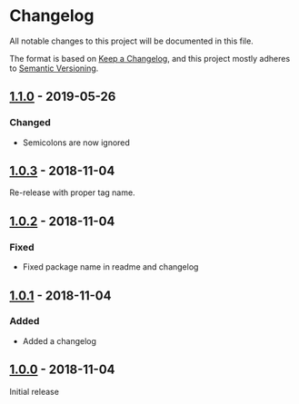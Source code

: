 # Changelog

All notable changes to this project will be documented in this file.

The format is based on [Keep a Changelog](https://keepachangelog.com/en/1.0.0/),
and this project mostly adheres to [Semantic Versioning](https://semver.org/spec/v2.0.0.html).

## [1.1.0] - 2019-05-26

### Changed
- Semicolons are now ignored

## [1.0.3] - 2018-11-04

Re-release with proper tag name.

## [1.0.2] - 2018-11-04

### Fixed
- Fixed package name in readme and changelog

## [1.0.1] - 2018-11-04

### Added
- Added a changelog

## [1.0.0] - 2018-11-04

Initial release

[Unreleased]: https://github.com/benface/jest-matcher-css/compare/v1.1.0...HEAD
[1.1.0]: https://github.com/benface/jest-matcher-css/compare/v1.0.3...v1.1.0
[1.0.3]: https://github.com/benface/jest-matcher-css/compare/v1.0.2...v1.0.3
[1.0.2]: https://github.com/benface/jest-matcher-css/compare/v1.0.1...v1.0.2
[1.0.1]: https://github.com/benface/jest-matcher-css/compare/v1.0.0...v1.0.1
[1.0.0]: https://github.com/benface/jest-matcher-css/releases/tag/v1.0.0
